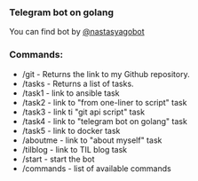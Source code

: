 ### Telegram bot on golang

You can find bot by [@nastasyagobot](t.me/nastasyagobot)

### Commands:
* /git		- Returns the link to my Github repository.
* /tasks	- Returns a list of tasks.
* /task1	- link to ansible task
* /task2	- link to "from one-liner to script" task
* /task3	- link ti "git api script" task
* /task4  - link to "telegram bot on golang" task
* /task5  - link to docker task
* /aboutme	- link to "about myself" task
* /tilblog	- link to TIL blog task
* /start	- start the bot
* /commands	- list of available commands

